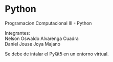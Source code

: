 # Python
Programacion Computacional III - Python 

Integrantes: <br>
Nelson Oswaldo Alvarenga Cuadra <br>
Daniel Jouse Joya Majano <br>

Se debe de intalar el PyQt5 en un entorno virtual. 